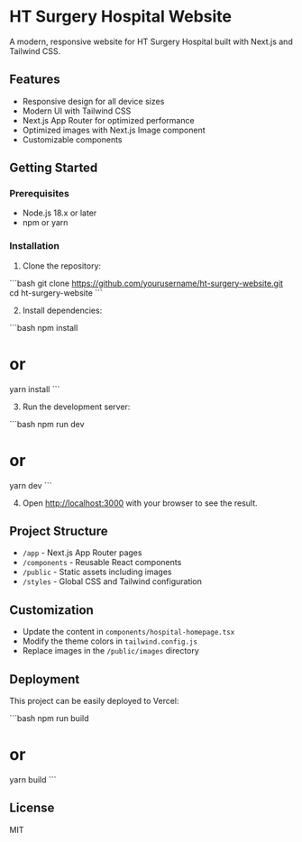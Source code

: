 # HT Surgery Hospital Website

A modern, responsive website for HT Surgery Hospital built with Next.js and Tailwind CSS.

## Features

- Responsive design for all device sizes
- Modern UI with Tailwind CSS
- Next.js App Router for optimized performance
- Optimized images with Next.js Image component
- Customizable components

## Getting Started

### Prerequisites

- Node.js 18.x or later
- npm or yarn

### Installation

1. Clone the repository:

\`\`\`bash
git clone https://github.com/yourusername/ht-surgery-website.git
cd ht-surgery-website
\`\`\`

2. Install dependencies:

\`\`\`bash
npm install
# or
yarn install
\`\`\`

3. Run the development server:

\`\`\`bash
npm run dev
# or
yarn dev
\`\`\`

4. Open [http://localhost:3000](http://localhost:3000) with your browser to see the result.

## Project Structure

- `/app` - Next.js App Router pages
- `/components` - Reusable React components
- `/public` - Static assets including images
- `/styles` - Global CSS and Tailwind configuration

## Customization

- Update the content in `components/hospital-homepage.tsx`
- Modify the theme colors in `tailwind.config.js`
- Replace images in the `/public/images` directory

## Deployment

This project can be easily deployed to Vercel:

\`\`\`bash
npm run build
# or
yarn build
\`\`\`

## License

MIT

